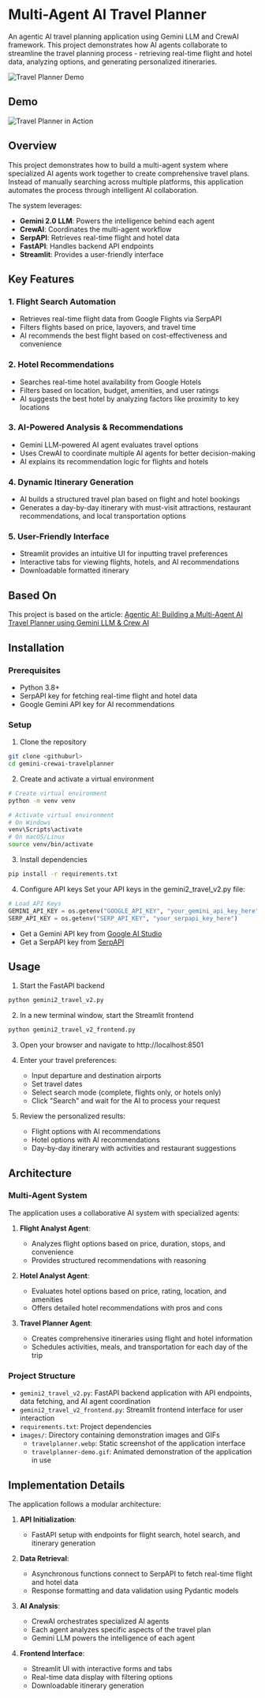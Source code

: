 # Multi-Agent AI Travel Planner

An agentic AI travel planning application using Gemini LLM and CrewAI framework. This project demonstrates how AI agents collaborate to streamline the travel planning process - retrieving real-time flight and hotel data, analyzing options, and generating personalized itineraries.

![Travel Planner Demo](travelplanner.webp)

## Demo

![Travel Planner in Action](travelplanner-demo.gif)

## Overview

This project demonstrates how to build a multi-agent system where specialized AI agents work together to create comprehensive travel plans. Instead of manually searching across multiple platforms, this application automates the process through intelligent AI collaboration.

The system leverages:

- **Gemini 2.0 LLM**: Powers the intelligence behind each agent
- **CrewAI**: Coordinates the multi-agent workflow
- **SerpAPI**: Retrieves real-time flight and hotel data
- **FastAPI**: Handles backend API endpoints
- **Streamlit**: Provides a user-friendly interface

## Key Features

### 1. Flight Search Automation

- Retrieves real-time flight data from Google Flights via SerpAPI
- Filters flights based on price, layovers, and travel time
- AI recommends the best flight based on cost-effectiveness and convenience

### 2. Hotel Recommendations

- Searches real-time hotel availability from Google Hotels
- Filters based on location, budget, amenities, and user ratings
- AI suggests the best hotel by analyzing factors like proximity to key locations

### 3. AI-Powered Analysis & Recommendations

- Gemini LLM-powered AI agent evaluates travel options
- Uses CrewAI to coordinate multiple AI agents for better decision-making
- AI explains its recommendation logic for flights and hotels

### 4. Dynamic Itinerary Generation

- AI builds a structured travel plan based on flight and hotel bookings
- Generates a day-by-day itinerary with must-visit attractions, restaurant recommendations, and local transportation options

### 5. User-Friendly Interface

- Streamlit provides an intuitive UI for inputting travel preferences
- Interactive tabs for viewing flights, hotels, and AI recommendations
- Downloadable formatted itinerary

## Based On

This project is based on the article: [Agentic AI: Building a Multi-Agent AI Travel Planner using Gemini LLM & Crew AI](https://medium.com/google-cloud/agentic-ai-building-a-multi-agent-ai-travel-planner-using-gemini-llm-crew-ai-6d2e93f72008)

## Installation

### Prerequisites

- Python 3.8+
- SerpAPI key for fetching real-time flight and hotel data
- Google Gemini API key for AI recommendations

### Setup

1. Clone the repository

```bash
git clone <githuburl>
cd gemini-crewai-travelplanner
```

2. Create and activate a virtual environment

```bash
# Create virtual environment
python -m venv venv

# Activate virtual environment
# On Windows
venv\Scripts\activate
# On macOS/Linux
source venv/bin/activate
```

3. Install dependencies

```bash
pip install -r requirements.txt
```

4. Configure API keys
   Set your API keys in the gemini2_travel_v2.py file:

```python
# Load API Keys
GEMINI_API_KEY = os.getenv("GOOGLE_API_KEY", "your_gemini_api_key_here")
SERP_API_KEY = os.getenv("SERP_API_KEY", "your_serpapi_key_here")
```

- Get a Gemini API key from [Google AI Studio](https://makersuite.google.com/)
- Get a SerpAPI key from [SerpAPI](https://serpapi.com/)

## Usage

1. Start the FastAPI backend

```bash
python gemini2_travel_v2.py
```

2. In a new terminal window, start the Streamlit frontend

```bash
python gemini2_travel_v2_frontend.py
```

3. Open your browser and navigate to http://localhost:8501

4. Enter your travel preferences:

   - Input departure and destination airports
   - Set travel dates
   - Select search mode (complete, flights only, or hotels only)
   - Click "Search" and wait for the AI to process your request

5. Review the personalized results:
   - Flight options with AI recommendations
   - Hotel options with AI recommendations
   - Day-by-day itinerary with activities and restaurant suggestions

## Architecture

### Multi-Agent System

The application uses a collaborative AI system with specialized agents:

1. **Flight Analyst Agent**:

   - Analyzes flight options based on price, duration, stops, and convenience
   - Provides structured recommendations with reasoning

2. **Hotel Analyst Agent**:

   - Evaluates hotel options based on price, rating, location, and amenities
   - Offers detailed hotel recommendations with pros and cons

3. **Travel Planner Agent**:
   - Creates comprehensive itineraries using flight and hotel information
   - Schedules activities, meals, and transportation for each day of the trip

### Project Structure

- `gemini2_travel_v2.py`: FastAPI backend application with API endpoints, data fetching, and AI agent coordination
- `gemini2_travel_v2_frontend.py`: Streamlit frontend interface for user interaction
- `requirements.txt`: Project dependencies
- `images/`: Directory containing demonstration images and GIFs
  - `travelplanner.webp`: Static screenshot of the application interface
  - `travelplanner-demo.gif`: Animated demonstration of the application in use

## Implementation Details

The application follows a modular architecture:

1. **API Initialization**:

   - FastAPI setup with endpoints for flight search, hotel search, and itinerary generation

2. **Data Retrieval**:

   - Asynchronous functions connect to SerpAPI to fetch real-time flight and hotel data
   - Response formatting and data validation using Pydantic models

3. **AI Analysis**:

   - CrewAI orchestrates specialized AI agents
   - Each agent analyzes specific aspects of the travel plan
   - Gemini LLM powers the intelligence of each agent

4. **Frontend Interface**:
   - Streamlit UI with interactive forms and tabs
   - Real-time data display with filtering options
   - Downloadable itinerary generation

